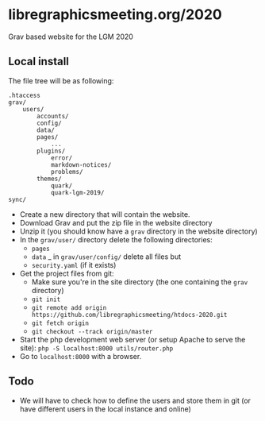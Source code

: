 # libregraphicsmeeting.org/2020

Grav based website for the LGM 2020

## Local install

The file tree will be as following:

```
.htaccess
grav/
    users/
        accounts/
        config/
        data/
        pages/
            ...
        plugins/
            error/
            markdown-notices/
            problems/
        themes/
            quark/
            quark-lgm-2019/
sync/
```

- Create a new directory that will contain the website.
- Download Grav and put the zip file in the website directory
- Unzip it (you should know have a `grav` directory in the website directory)
- In the `grav/user/` directory delete the following directories:
  - `pages`
  - `data`
_ in `grav/user/config/` delete all files but 
  - `security.yaml` (if it exists)
- Get the project files from git:
  - Make sure you're in the site directory (the one containing the `grav` directory)
  - `git init`
  - `git remote add origin https://github.com/libregraphicsmeeting/htdocs-2020.git`
  - `git fetch origin`
  - `git checkout --track origin/master`
- Start the php development web server (or setup Apache to serve the site): `php -S localhost:8000 utils/router.php`
- Go to `localhost:8000` with a browser.

## Todo

- We will have to check how to define the users and store them in git (or have different users in the local instance and online)
